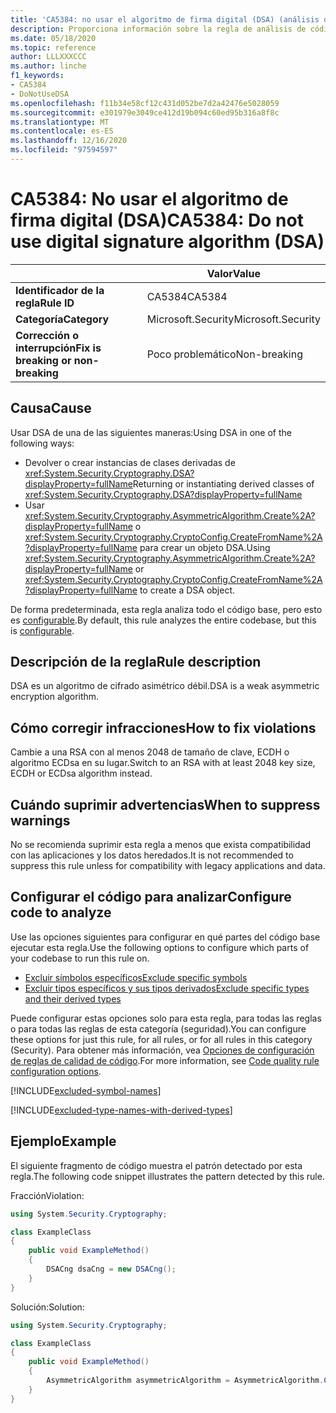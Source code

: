 ```yaml
---
title: 'CA5384: no usar el algoritmo de firma digital (DSA) (análisis de código)'
description: Proporciona información sobre la regla de análisis de código CA5384, incluidas las causas, cómo corregir las infracciones y cuándo suprimirlas.
ms.date: 05/18/2020
ms.topic: reference
author: LLLXXXCCC
ms.author: linche
f1_keywords:
- CA5384
- DoNotUseDSA
ms.openlocfilehash: f11b34e58cf12c431d052be7d2a42476e5028059
ms.sourcegitcommit: e301979e3049ce412d19b094c60ed95b316a8f8c
ms.translationtype: MT
ms.contentlocale: es-ES
ms.lasthandoff: 12/16/2020
ms.locfileid: "97594597"
---
```

# <a name="ca5384-do-not-use-digital-signature-algorithm-dsa"></a><span data-ttu-id="13416-103">CA5384: No usar el algoritmo de firma digital (DSA)</span><span class="sxs-lookup"><span data-stu-id="13416-103">CA5384: Do not use digital signature algorithm (DSA)</span></span>

| | <span data-ttu-id="13416-104">Valor</span><span class="sxs-lookup"><span data-stu-id="13416-104">Value</span></span> |
|-|-|
| <span data-ttu-id="13416-105">**Identificador de la regla**</span><span class="sxs-lookup"><span data-stu-id="13416-105">**Rule ID**</span></span> |<span data-ttu-id="13416-106">CA5384</span><span class="sxs-lookup"><span data-stu-id="13416-106">CA5384</span></span>|
| <span data-ttu-id="13416-107">**Categoría**</span><span class="sxs-lookup"><span data-stu-id="13416-107">**Category**</span></span> |<span data-ttu-id="13416-108">Microsoft.Security</span><span class="sxs-lookup"><span data-stu-id="13416-108">Microsoft.Security</span></span>|
| <span data-ttu-id="13416-109">**Corrección o interrupción**</span><span class="sxs-lookup"><span data-stu-id="13416-109">**Fix is breaking or non-breaking**</span></span> |<span data-ttu-id="13416-110">Poco problemático</span><span class="sxs-lookup"><span data-stu-id="13416-110">Non-breaking</span></span>|

## <a name="cause"></a><span data-ttu-id="13416-111">Causa</span><span class="sxs-lookup"><span data-stu-id="13416-111">Cause</span></span>

<span data-ttu-id="13416-112">Usar DSA de una de las siguientes maneras:</span><span class="sxs-lookup"><span data-stu-id="13416-112">Using DSA in one of the following ways:</span></span>

- <span data-ttu-id="13416-113">Devolver o crear instancias de clases derivadas de <xref:System.Security.Cryptography.DSA?displayProperty=fullName></span><span class="sxs-lookup"><span data-stu-id="13416-113">Returning or instantiating derived classes of <xref:System.Security.Cryptography.DSA?displayProperty=fullName></span></span>
- <span data-ttu-id="13416-114">Usar <xref:System.Security.Cryptography.AsymmetricAlgorithm.Create%2A?displayProperty=fullName> o <xref:System.Security.Cryptography.CryptoConfig.CreateFromName%2A?displayProperty=fullName> para crear un objeto DSA.</span><span class="sxs-lookup"><span data-stu-id="13416-114">Using <xref:System.Security.Cryptography.AsymmetricAlgorithm.Create%2A?displayProperty=fullName> or <xref:System.Security.Cryptography.CryptoConfig.CreateFromName%2A?displayProperty=fullName> to create a DSA object.</span></span>

<span data-ttu-id="13416-115">De forma predeterminada, esta regla analiza todo el código base, pero esto es [configurable](#configure-code-to-analyze).</span><span class="sxs-lookup"><span data-stu-id="13416-115">By default, this rule analyzes the entire codebase, but this is [configurable](#configure-code-to-analyze).</span></span>

## <a name="rule-description"></a><span data-ttu-id="13416-116">Descripción de la regla</span><span class="sxs-lookup"><span data-stu-id="13416-116">Rule description</span></span>

<span data-ttu-id="13416-117">DSA es un algoritmo de cifrado asimétrico débil.</span><span class="sxs-lookup"><span data-stu-id="13416-117">DSA is a weak asymmetric encryption algorithm.</span></span>

## <a name="how-to-fix-violations"></a><span data-ttu-id="13416-118">Cómo corregir infracciones</span><span class="sxs-lookup"><span data-stu-id="13416-118">How to fix violations</span></span>

<span data-ttu-id="13416-119">Cambie a una RSA con al menos 2048 de tamaño de clave, ECDH o algoritmo ECDsa en su lugar.</span><span class="sxs-lookup"><span data-stu-id="13416-119">Switch to an RSA with at least 2048 key size, ECDH or ECDsa algorithm instead.</span></span>

## <a name="when-to-suppress-warnings"></a><span data-ttu-id="13416-120">Cuándo suprimir advertencias</span><span class="sxs-lookup"><span data-stu-id="13416-120">When to suppress warnings</span></span>

<span data-ttu-id="13416-121">No se recomienda suprimir esta regla a menos que exista compatibilidad con las aplicaciones y los datos heredados.</span><span class="sxs-lookup"><span data-stu-id="13416-121">It is not recommended to suppress this rule unless for compatibility with legacy applications and data.</span></span>

## <a name="configure-code-to-analyze"></a><span data-ttu-id="13416-122">Configurar el código para analizar</span><span class="sxs-lookup"><span data-stu-id="13416-122">Configure code to analyze</span></span>

<span data-ttu-id="13416-123">Use las opciones siguientes para configurar en qué partes del código base ejecutar esta regla.</span><span class="sxs-lookup"><span data-stu-id="13416-123">Use the following options to configure which parts of your codebase to run this rule on.</span></span>

- [<span data-ttu-id="13416-124">Excluir símbolos específicos</span><span class="sxs-lookup"><span data-stu-id="13416-124">Exclude specific symbols</span></span>](#exclude-specific-symbols)
- [<span data-ttu-id="13416-125">Excluir tipos específicos y sus tipos derivados</span><span class="sxs-lookup"><span data-stu-id="13416-125">Exclude specific types and their derived types</span></span>](#exclude-specific-types-and-their-derived-types)

<span data-ttu-id="13416-126">Puede configurar estas opciones solo para esta regla, para todas las reglas o para todas las reglas de esta categoría (seguridad).</span><span class="sxs-lookup"><span data-stu-id="13416-126">You can configure these options for just this rule, for all rules, or for all rules in this category (Security).</span></span> <span data-ttu-id="13416-127">Para obtener más información, vea [Opciones de configuración de reglas de calidad de código](../code-quality-rule-options.md).</span><span class="sxs-lookup"><span data-stu-id="13416-127">For more information, see [Code quality rule configuration options](../code-quality-rule-options.md).</span></span>

[!INCLUDE[excluded-symbol-names](~/includes/code-analysis/excluded-symbol-names.md)]

[!INCLUDE[excluded-type-names-with-derived-types](~/includes/code-analysis/excluded-type-names-with-derived-types.md)]

## <a name="example"></a><span data-ttu-id="13416-128">Ejemplo</span><span class="sxs-lookup"><span data-stu-id="13416-128">Example</span></span>

<span data-ttu-id="13416-129">El siguiente fragmento de código muestra el patrón detectado por esta regla.</span><span class="sxs-lookup"><span data-stu-id="13416-129">The following code snippet illustrates the pattern detected by this rule.</span></span>

<span data-ttu-id="13416-130">Fracción</span><span class="sxs-lookup"><span data-stu-id="13416-130">Violation:</span></span>

```csharp
using System.Security.Cryptography;

class ExampleClass
{
    public void ExampleMethod()
    {
        DSACng dsaCng = new DSACng();
    }
}
```

<span data-ttu-id="13416-131">Solución:</span><span class="sxs-lookup"><span data-stu-id="13416-131">Solution:</span></span>

```csharp
using System.Security.Cryptography;

class ExampleClass
{
    public void ExampleMethod()
    {
        AsymmetricAlgorithm asymmetricAlgorithm = AsymmetricAlgorithm.Create("ECDsa");
    }
}
```
